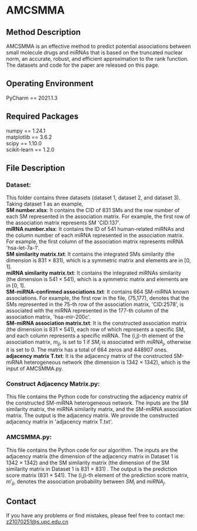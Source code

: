 # AMCSMMA
## Method Description
AMCSMMA is an effective method to predict potential associations between small molecule drugs and miRNAs that is based on the truncated nuclear norm, an accurate, robust, and efficient approximation to the rank function. The datasets and code for the paper are released on this page.

## Operating Environment
PyCharm == 2021.1.3

## Required Packages
numpy == 1.24.1   
matplotlib == 3.6.2   
scipy == 1.10.0   
scikit-learn == 1.2.0

## File Description
### Dataset: 
This folder contains three datasets (dataset 1, dataset 2, and dataset 3). Taking dataset 1 as an example,    
**SM number.xlsx**: It contains the CID of 831 SMs and the row number of each SM represented in the association matrix. For example, the first row of the association matrix represents SM 'CID:137'.   
**miRNA number.xlsx**: It contains the ID of 541 human-related miRNAs and the column number of each miRNA represented in the association matrix. For example, the first column of the association matrix represents miRNA 'hsa-let-7a-1'.   
**SM similarity matrix.txt**: It contains the integrated SMs similarity (the dimension is 831 $\times$ 831), which is a symmetric matrix and elements are in [0, 1].    
**miRNA similarity matrix.txt**: It contains the integrated miRNAs similarity (the dimension is 541 $\times$ 541), which is a symmetric matrix and elements are in [0, 1].     
**SM-miRNA-confirmed associations.txt**: It contains 664 SM-miRNA known associations. For example, the first row in the file, (75,177), denotes that the SMs represented in the 75-th row of the association matrix, 'CID:2578', is associated with the miRNA represented in the 177-th column of the association matrix, 'hsa-mir-200c'.      
**SM-miRNA association matrix.txt**: It is the constructed association matrix (the dimension is 831 $\times$ 541), each row of which represents a specific SM, and each column represents a specific miRNA. The (i,j)-th element of the association matrix, $m_{ij}$, is set to 1 if $SM_i$ is associated with $miRNA_j$, otherwise it is set to 0. The matrix has a total of 664 zeros and 448907 ones.         
**adjacency matrix T.txt**: It is the adjacency matrix of the constructed SM-miRNA heterogeneous network (the dimension is 1342 $\times$ 1342), which is the input of AMCSMMA.py.
### Construct Adjacency Matrix.py:
This file contains the Python code for constructing the adjacency matrix of the constructed SM-miRNA heterogeneous network. The inputs are the SM similarity matrix, the miRNA similarity matrix, and the SM-miRNA association matrix. The output is the adjacency matrix. We provide the constructed adjacency matrix in 'adjacency matrix T.txt'.
### AMCSMMA.py:   
This file contains the Python code for our algorithm. The inputs are the adjacency matrix (the dimension of the adjacency matrix in Dataset 1 is 1342 $\times$ 1342) and the SM similarity matrix (the dimension of the SM similarity matrix in Dataset 1 is 831 $\times$ 831) . The output is the prediction score matrix (831 $\times$ 541). The (i,j)-th element of the prediction score matrix, $m'_{ij}$, denotes the association probability between $SM_i$ and $miRNA_j$.

## Contact
If you have any problems or find mistakes, please feel free to contact me: z21070251@s.upc.edu.cn



